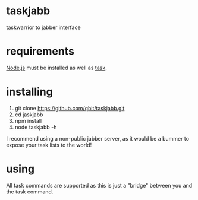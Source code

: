 taskjabb
========

taskwarrior to jabber interface

requirements
============

[Node.js](http://nodejs.org) must be installed as well as [task](http://taskwarrior.org/projects/show/taskwarrior).

installing
==========


1. git clone https://github.com/qbit/taskjabb.git
2. cd jaskjabb
3. npm install
4. node taskjabb -h

I recommend using a non-public jabber server, as it would be a bummer to expose your task lists to the world!

using
=====

All task commands are supported as this is just a "bridge" between you and the task command.
